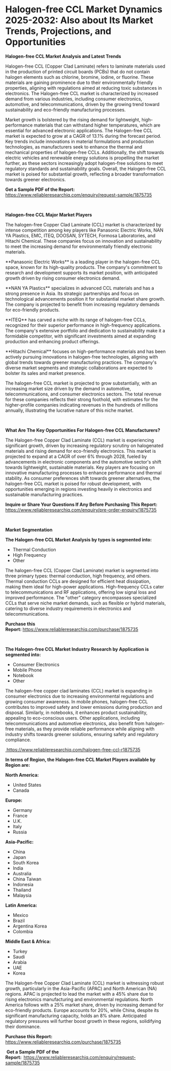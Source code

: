 <p><h1>Halogen-free CCL Market Dynamics 2025-2032: Also about Its Market Trends, Projections, and Opportunities</h1></p><p><strong>Halogen-free CCL Market Analysis and Latest Trends</strong></p>
<p><p>Halogen-free CCL (Copper Clad Laminate) refers to laminate materials used in the production of printed circuit boards (PCBs) that do not contain halogen elements such as chlorine, bromine, iodine, or fluorine. These materials are gaining prominence due to their environmentally friendly properties, aligning with regulations aimed at reducing toxic substances in electronics. The Halogen-free CCL market is characterized by increased demand from various industries, including consumer electronics, automotive, and telecommunications, driven by the growing trend toward sustainability and eco-friendly manufacturing processes.</p><p>Market growth is bolstered by the rising demand for lightweight, high-performance materials that can withstand higher temperatures, which are essential for advanced electronic applications. The Halogen-free CCL market is expected to grow at a CAGR of 13.1% during the forecast period. Key trends include innovations in material formulations and production technologies, as manufacturers seek to enhance the thermal and mechanical properties of halogen-free CCLs. Additionally, the shift towards electric vehicles and renewable energy solutions is propelling the market further, as these sectors increasingly adopt halogen-free solutions to meet regulatory standards and sustainability goals. Overall, the Halogen-free CCL market is poised for substantial growth, reflecting a broader transformation towards greener electronics.</p></p>
<p><strong>Get a Sample PDF of the Report:&nbsp;</strong> <a href="https://www.reliableresearchiq.com/enquiry/request-sample/1875735?utm_campaign=2481&utm_medium=2&utm_source=Github&utm_content=ia&utm_term=15042025&utm_id=halogen-free-ccl">https://www.reliableresearchiq.com/enquiry/request-sample/1875735</a></p>
<p>&nbsp;</p>
<p><strong>Halogen-free CCL Major Market Players</strong></p>
<p><p>The halogen-free Copper Clad Laminate (CCL) market is characterized by intense competition among key players like Panasonic Electric Works, NAN YA Plastics, EMC, ITEQ, DOOSAN, SYTECH, Formosa Laboratories, and Hitachi Chemical. These companies focus on innovation and sustainability to meet the increasing demand for environmentally friendly electronic materials.</p><p>**Panasonic Electric Works** is a leading player in the halogen-free CCL space, known for its high-quality products. The company's commitment to research and development supports its market position, with anticipated growth driven by rising consumer electronics demand.</p><p>**NAN YA Plastics** specializes in advanced CCL materials and has a strong presence in Asia. Its strategic partnerships and focus on technological advancements position it for substantial market share growth. The company is projected to benefit from increasing regulatory demands for eco-friendly products.</p><p>**ITEQ** has carved a niche with its range of halogen-free CCLs, recognized for their superior performance in high-frequency applications. The company's extensive portfolio and dedication to sustainability make it a formidable competitor, with significant investments aimed at expanding production and enhancing product offerings.</p><p>**Hitachi Chemical** focuses on high-performance materials and has been actively pursuing innovations in halogen-free technologies, aligning with global trends towards greener manufacturing practices. The company's diverse market segments and strategic collaborations are expected to bolster its sales and market presence.</p><p>The halogen-free CCL market is projected to grow substantially, with an increasing market size driven by the demand in automotive, telecommunications, and consumer electronics sectors. The total revenue for these companies reflects their strong foothold, with estimates for the higher-profile companies indicating revenues in the hundreds of millions annually, illustrating the lucrative nature of this niche market.</p></p>
<p>&nbsp;</p>
<p><strong>What Are The Key Opportunities For Halogen-free CCL Manufacturers?</strong></p>
<p><p>The Halogen-free Copper Clad Laminate (CCL) market is experiencing significant growth, driven by increasing regulatory scrutiny on halogenated materials and rising demand for eco-friendly electronics. This market is projected to expand at a CAGR of over 6% through 2028, fueled by advancements in electronic components and the automotive sector's shift towards lightweight, sustainable materials. Key players are focusing on innovative manufacturing processes to enhance performance and thermal stability. As consumer preferences shift towards greener alternatives, the halogen-free CCL market is poised for robust development, with opportunities emerging in regions investing heavily in electronics and sustainable manufacturing practices.</p></p>
<p><strong>Inquire or Share Your Questions If Any Before Purchasing This Report:</strong> <a href="https://www.reliableresearchiq.com/enquiry/pre-order-enquiry/1875735?utm_campaign=2481&utm_medium=2&utm_source=Github&utm_content=ia&utm_term=15042025&utm_id=halogen-free-ccl">https://www.reliableresearchiq.com/enquiry/pre-order-enquiry/1875735</a></p>
<p>&nbsp;</p>
<p><strong>Market Segmentation</strong></p>
<p><strong>The Halogen-free CCL Market Analysis by types is segmented into:</strong></p>
<p><ul><li>Thermal Conduction</li><li>High Frequency</li><li>Other</li></ul></p>
<p><p>The halogen-free CCL (Copper Clad Laminate) market is segmented into three primary types: thermal conduction, high frequency, and others. Thermal conduction CCLs are designed for efficient heat dissipation, making them ideal for high-power applications. High-frequency CCLs cater to telecommunications and RF applications, offering low signal loss and improved performance. The "other" category encompasses specialized CCLs that serve niche market demands, such as flexible or hybrid materials, catering to diverse industry requirements in electronics and telecommunications.</p></p>
<p><strong>Purchase this Report:&nbsp;</strong><a href="https://www.reliableresearchiq.com/purchase/1875735?utm_campaign=2481&utm_medium=2&utm_source=Github&utm_content=ia&utm_term=15042025&utm_id=halogen-free-ccl">https://www.reliableresearchiq.com/purchase/1875735</a></p>
<p>&nbsp;</p>
<p><strong>The Halogen-free CCL Market Industry Research by Application is segmented into:</strong></p>
<p><ul><li>Consumer Electronics</li><li>Mobile Phone</li><li>Notebook</li><li>Other</li></ul></p>
<p><p>The halogen-free copper clad laminates (CCL) market is expanding in consumer electronics due to increasing environmental regulations and growing consumer awareness. In mobile phones, halogen-free CCL contributes to improved safety and lower emissions during production and disposal. Similarly, in notebooks, it enhances product sustainability, appealing to eco-conscious users. Other applications, including telecommunications and automotive electronics, also benefit from halogen-free materials, as they provide reliable performance while aligning with industry shifts towards greener solutions, ensuring safety and regulatory compliance.</p></p>
<p><a href="https://www.reliableresearchiq.com/halogen-free-ccl-r1875735?utm_campaign=2481&utm_medium=2&utm_source=Github&utm_content=ia&utm_term=15042025&utm_id=halogen-free-ccl">&nbsp;https://www.reliableresearchiq.com/halogen-free-ccl-r1875735</a></p>
<p><strong>In terms of Region, the Halogen-free CCL Market Players available by Region are:</strong></p>
<p>
    <p> <strong> North America: </strong>
        <ul>
            <li>United States</li>
            <li>Canada</li>
        </ul>
        </p> 
    <p> <strong> Europe: </strong>
        <ul>
            <li>Germany</li>
            <li>France</li>
            <li>U.K.</li>
            <li>Italy</li>
            <li>Russia</li>
        </ul>
        </p> 
    <p> <strong> Asia-Pacific: </strong>
        <ul>
            <li>China</li>
            <li>Japan</li>
            <li>South Korea</li>
            <li>India</li>
            <li>Australia</li>
            <li>China Taiwan</li>
            <li>Indonesia</li>
            <li>Thailand</li>
            <li>Malaysia</li>
        </ul>
        </p> 
    <p> <strong> Latin America: </strong>
        <ul>
            <li>Mexico</li>
            <li>Brazil</li>
            <li>Argentina Korea</li>
            <li>Colombia</li>
        </ul>
        </p> 
    <p> <strong> Middle East & Africa: </strong>
        <ul>
            <li>Turkey</li>
            <li>Saudi</li>
            <li>Arabia</li>
            <li>UAE</li>
            <li>Korea</li>
        </ul>
    </p>
    </p>
<p><p>The Halogen-free Copper Clad Laminate (CCL) market is witnessing robust growth, particularly in the Asia-Pacific (APAC) and North American (NA) regions. APAC is projected to lead the market with a 45% share due to rising electronics manufacturing and environmental regulations. North America follows with a 25% market share, driven by increasing demand for eco-friendly products. Europe accounts for 20%, while China, despite its significant manufacturing capacity, holds an 8% share. Anticipated regulatory pressures will further boost growth in these regions, solidifying their dominance.</p></p>
<p><strong>Purchase this Report: </strong><a href="https://www.reliableresearchiq.com/purchase/1875735?utm_campaign=2481&utm_medium=2&utm_source=Github&utm_content=ia&utm_term=15042025&utm_id=halogen-free-ccl">https://www.reliableresearchiq.com/purchase/1875735</a></p>
<p>&nbsp;<strong>Get a Sample PDF of the Report:&nbsp;&nbsp;</strong><a href="https://www.reliableresearchiq.com/enquiry/request-sample/1875735?utm_campaign=2481&utm_medium=2&utm_source=Github&utm_content=ia&utm_term=15042025&utm_id=halogen-free-ccl">https://www.reliableresearchiq.com/enquiry/request-sample/1875735</a></p>
<p><strong></strong></p>
<p><p></p><p></p><p></p></p>